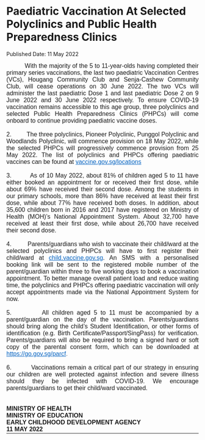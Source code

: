 <html>
    <meta http-equiv="Content-Type" content="text/html; charset=utf-8"/>
    <meta charset="utf-8"/>
    <title>Paediatric Vaccination At Selected Polyclinics and Public Health Preparedness Clinics</title>
    <body><h1>Paediatric Vaccination At Selected Polyclinics and Public Health Preparedness Clinics</h1>
    <p>Published Date: 11 May 2022</p> <p style="margin: 0cm; font-size: 11pt; font-family: Calibri, sans-serif; text-align: justify;"><span style="font-family: Arial;"><span style="font-size: 16px;">&nbsp; &nbsp; &nbsp; &nbsp; &nbsp; With the majority of the 5 to 11-year-olds having completed their primary series vaccinations, the last two paediatric Vaccination Centres (VCs), Hougang Community Club and Senja-Cashew Community Club, will cease operations on 30 June 2022. The two VCs will administer the last paediatric Dose 1 and last paediatric Dose 2 on 9 June 2022 and 30 June 2022 respectively. To ensure COVID-19 vaccination remains accessible to this age group, three polyclinics and selected Public Health Preparedness Clinics (PHPCs) will come onboard to continue providing paediatric vaccine doses.</span></span></p><p style="margin: 0cm; font-size: 11pt; font-family: Calibri, sans-serif; text-align: justify;"><span style="font-size: 16px;"><span style="font-family: Arial;">&nbsp;</span></span></p><p style="margin: 0cm; font-size: 11pt; font-family: Calibri, sans-serif; text-align: justify;"><span style="font-size: 16px;"><span style="font-family: Arial;">2.&nbsp;&nbsp;&nbsp;&nbsp;&nbsp;&nbsp;&nbsp;&nbsp; The three polyclinics, Pioneer Polyclinic, Punggol Polyclinic and Woodlands Polyclinic, will commence provision on 18 May 2022, while the selected PHPCs will progressively commence provision from 25 May 2022. The list of polyclinics and PHPCs offering paediatric vaccines can be found at <a href="https://www.vaccine.gov.sg/locations" style="color: rgb(5, 99, 193);">vaccine.gov.sg/locations</a></span></span></p><p style="margin: 0cm; font-size: 11pt; font-family: Calibri, sans-serif; text-align: justify;"><span style="font-size: 16px;"><span style="font-family: Arial;">&nbsp;</span></span></p><p style="margin: 0cm; font-size: 11pt; font-family: Calibri, sans-serif; text-align: justify;"><span style="font-size: 16px;"><span style="font-family: Arial;">3.&nbsp;&nbsp;&nbsp;&nbsp;&nbsp;&nbsp;&nbsp;&nbsp; As of 10 May 2022, about 81% of children aged 5 to 11 have either booked an appointment for or received their first dose, while about 69% have received their second dose. Among the students in our primary schools, more than 86% have received at least their first dose, while about 77% have received both doses. In addition, about 35,600 children born in 2016 and 2017 have registered on Ministry of Health (MOH)’s National Appointment System. About 32,700 have received at least their first dose, while about 26,700 have received their second dose.</span></span></p><p style="margin: 0cm; font-size: 11pt; font-family: Calibri, sans-serif; text-align: justify;"><span style="font-size: 16px;"><span style="font-family: Arial;">&nbsp;</span></span></p><p style="margin: 0cm; font-size: 11pt; font-family: Calibri, sans-serif; text-align: justify;"><span style="font-size: 16px;"><span style="font-family: Arial;">4.&nbsp;&nbsp;&nbsp;&nbsp;&nbsp;&nbsp;&nbsp;&nbsp; Parents/guardians who wish to vaccinate their child/ward at the selected polyclinics and PHPCs will have to first register their child/ward at <a href="https://child.vaccine.gov.sg/" style="color: rgb(5, 99, 193);">child.vaccine.gov.sg</a>.<span style="color: rgb(51, 51, 51);"> </span><span>An SMS with a personalised booking link will be sent to the registered mobile number of the parent/guardian within three to five working days to book a vaccination appointment. To better manage overall patient load and reduce waiting time, the polyclinics and PHPCs offering paediatric vaccination will only accept appointments made via the National Appointment System for now.</span></span></span></p><p style="margin: 0cm; font-size: 11pt; font-family: Calibri, sans-serif; text-align: justify;"><span style="font-size: 16px;"><span style="font-family: Arial;">&nbsp;</span></span></p><p style="margin: 0cm; font-size: 11pt; font-family: Calibri, sans-serif; text-align: justify;"><span style="font-size: 16px;"><span style="font-family: Arial;">5.&nbsp;&nbsp;&nbsp;&nbsp;&nbsp;&nbsp;&nbsp;&nbsp; All children aged 5 to 11 must be accompanied by a parent/guardian on the day of the vaccination. Parents/guardians should bring along the child’s Student Identification, or other forms of identification (e.g. Birth Certificate/Passport/SingPass) for verification. Parents/guardians will also be required to bring a signed hard or soft copy of the parental consent form, which can be downloaded at <a href="https://go.gov.sg/parcf" style="color: rgb(5, 99, 193);">https://go.gov.sg/parcf</a><span style="color: rgb(83, 87, 106);">.</span></span></span></p><p style="margin: 0cm; font-size: 11pt; font-family: Calibri, sans-serif; text-align: justify;"><span style="font-size: 16px;"><span style="font-family: Arial;">&nbsp;</span></span></p><p style="margin: 0cm; font-size: 11pt; font-family: Calibri, sans-serif; text-align: justify;"><span style="font-size: 16px;"><span style="font-family: Arial;">6.&nbsp;&nbsp;&nbsp;&nbsp;&nbsp;&nbsp;&nbsp;&nbsp; Vaccinations remain a critical part of our strategy in ensuring our children are well protected against infection and severe illness should they be infected with COVID-19. We encourage parents/guardians to get their child/ward vaccinated.</span></span></p><p style="margin: 0cm 0cm 0cm 36pt; font-size: 11pt; font-family: Calibri, sans-serif;"><span style="font-size: 16px;"><span style="font-family: Arial;">&nbsp;</span></span></p><p style="margin: 0cm; font-size: 11pt; font-family: Calibri, sans-serif; text-align: justify;"><span style="font-size: 16px;"><span style="font-family: Arial;">&nbsp;</span></span></p><p class="paragraph" style="margin: 0cm; font-size: 12pt; font-family: &quot;Times New Roman&quot;, serif;"><span style="font-family: Arial;"><span class="normaltextrun"><strong>MINISTRY OF HEALTH</strong></span></span></p><p class="paragraph" style="margin: 0cm; font-size: 12pt; font-family: &quot;Times New Roman&quot;, serif;"><span style="font-family: Arial;"><span class="normaltextrun"><strong>MINISTRY OF EDUCATION</strong></span></span></p><p class="paragraph" style="margin: 0cm; font-size: 12pt; font-family: &quot;Times New Roman&quot;, serif;"><span style="font-family: Arial;"><span class="normaltextrun"><strong>EARLY CHILDHOOD DEVELOPMENT AGENCY</strong></span><span class="eop"></span></span></p><div style="padding: 0cm 0cm 1pt; border-top: none; border-right: none; border-bottom-width: 1pt; border-bottom-style: solid; border-left: none;"><p class="paragraph" style="margin: 0cm; padding: 0cm; font-size: 12pt; font-family: &quot;Times New Roman&quot;, serif; border: none;"><span style="font-family: Arial;"><span class="normaltextrun"><strong>11&nbsp;MAY&nbsp;2022</strong></span><span class="eop"></span></span></p></div></body>
</html>